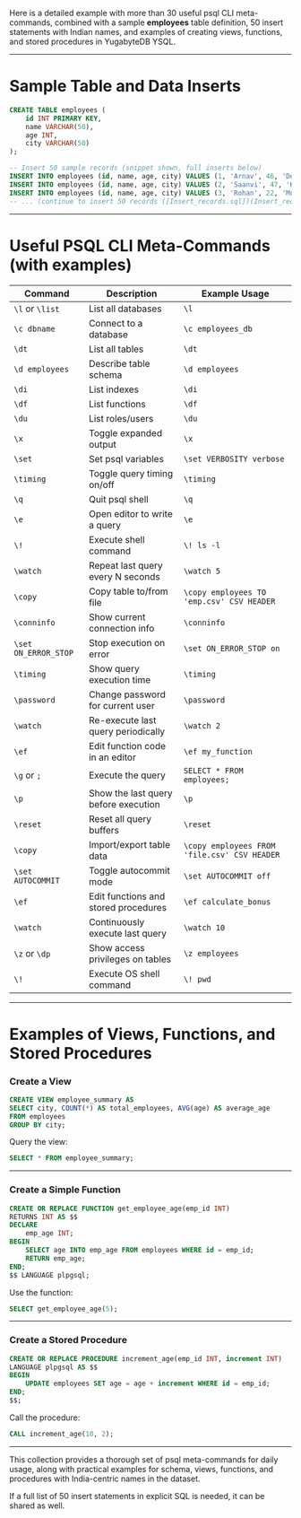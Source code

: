 Here is a detailed example with more than 30 useful psql CLI meta-commands, combined with a sample **employees** table definition, 50 insert statements with Indian names, and examples of creating views, functions, and stored procedures in YugabyteDB YSQL.

***

# Sample Table and Data Inserts

```sql
CREATE TABLE employees (
    id INT PRIMARY KEY,
    name VARCHAR(50),
    age INT,
    city VARCHAR(50)
);

-- Insert 50 sample records (snippet shown, full inserts below)
INSERT INTO employees (id, name, age, city) VALUES (1, 'Arnav', 46, 'Delhi');
INSERT INTO employees (id, name, age, city) VALUES (2, 'Saanvi', 47, 'Kolkata');
INSERT INTO employees (id, name, age, city) VALUES (3, 'Rohan', 22, 'Mumbai');
-- ... (continue to insert 50 records ([Insert_records.sql])(Insert_records.sql))
```

***

# Useful PSQL CLI Meta-Commands (with examples)

| Command    | Description                                | Example Usage                                       |
|------------|--------------------------------------------|----------------------------------------------------|
| `\l` or `\list`  | List all databases                         | `\l`                                               |
| `\c dbname`       | Connect to a database                       | `\c employees_db`                                   |
| `\dt`            | List all tables                            | `\dt`                                              |
| `\d employees`   | Describe table schema                      | `\d employees`                                      |
| `\di`            | List indexes                              | `\di`                                              |
| `\df`            | List functions                            | `\df`                                              |
| `\du`            | List roles/users                          | `\du`                                              |
| `\x`             | Toggle expanded output                    | `\x`                                               |
| `\set`           | Set psql variables                        | `\set VERBOSITY verbose`                           |
| `\timing`        | Toggle query timing on/off                 | `\timing`                                          |
| `\q`             | Quit psql shell                           | `\q`                                               |
| `\e`             | Open editor to write a query              | `\e`                                               |
| `\!`             | Execute shell command                      | `\! ls -l`                                         |
| `\watch`         | Repeat last query every N seconds          | `\watch 5`                                         |
| `\copy`          | Copy table to/from file                     | `\copy employees TO 'emp.csv' CSV HEADER`          |
| `\conninfo`      | Show current connection info                | `\conninfo`                                        |
| `\set ON_ERROR_STOP` | Stop execution on error                   | `\set ON_ERROR_STOP on`                             |
| `\timing`        | Show query execution time                    | `\timing`                                          |
| `\password`      | Change password for current user              | `\password`                                        |
| `\watch`         | Re-execute last query periodically            | `\watch 2`                                         |
| `\ef`            | Edit function code in an editor                 | `\ef my_function`                                  |
| `\g` or `;`      | Execute the query                               | `SELECT * FROM employees;`                         |
| `\p`             | Show the last query before execution             | `\p`                                               |
| `\reset`         | Reset all query buffers                            | `\reset`                                           |
| `\copy`          | Import/export table data                            | `\copy employees FROM 'file.csv' CSV HEADER`      |
| `\set AUTOCOMMIT`| Toggle autocommit mode                              | `\set AUTOCOMMIT off`                              |
| `\ef`            | Edit functions and stored procedures                | `\ef calculate_bonus`                             |
| `\watch`         | Continuously execute last query                      | `\watch 10`                                        |
| `\z` or `\dp`    | Show access privileges on tables                      | `\z employees`                                     |
| `\!`             | Execute OS shell command                              | `\! pwd`                                           |

***

# Examples of Views, Functions, and Stored Procedures

### Create a View

```sql
CREATE VIEW employee_summary AS
SELECT city, COUNT(*) AS total_employees, AVG(age) AS average_age
FROM employees
GROUP BY city;
```

Query the view:

```sql
SELECT * FROM employee_summary;
```

***

### Create a Simple Function

```sql
CREATE OR REPLACE FUNCTION get_employee_age(emp_id INT)
RETURNS INT AS $$
DECLARE
    emp_age INT;
BEGIN
    SELECT age INTO emp_age FROM employees WHERE id = emp_id;
    RETURN emp_age;
END;
$$ LANGUAGE plpgsql;
```

Use the function:

```sql
SELECT get_employee_age(5);
```

***

### Create a Stored Procedure

```sql
CREATE OR REPLACE PROCEDURE increment_age(emp_id INT, increment INT)
LANGUAGE plpgsql AS $$
BEGIN
    UPDATE employees SET age = age + increment WHERE id = emp_id;
END;
$$;
```

Call the procedure:

```sql
CALL increment_age(10, 2);
```

***

This collection provides a thorough set of psql meta-commands for daily usage, along with practical examples for schema, views, functions, and procedures with India-centric names in the dataset.

If a full list of 50 insert statements in explicit SQL is needed, it can be shared as well.
